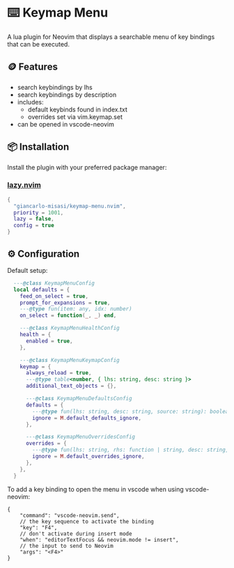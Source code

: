 # ⌨️ Keymap Menu

A lua plugin for Neovim that displays a searchable menu of key bindings that can be executed.

## 🪙 Features

- search keybindings by lhs
- search keybindings by description
- includes:
  - default keybinds found in index.txt
  - overrides set via vim.keymap.set
- can be opened in vscode-neovim

## 📦 Installation

Install the plugin with your preferred package manager:

### [lazy.nvim](https://github.com/folke/lazy.nvim)

```lua
{
  "giancarlo-misasi/keymap-menu.nvim",
  priority = 1001,
  lazy = false,
  config = true
}
```

## ⚙️ Configuration

Default setup:

```lua
  ---@class KeymapMenuConfig
  local defaults = {
    feed_on_select = true,
    prompt_for_expansions = true,
    ---@type fun(item: any, idx: number)
    on_select = function(_, _) end,

    ---@class KeymapMenuHealthConfig
    health = {
      enabled = true,
    },

    ---@class KeymapMenuKeymapConfig
    keymap = {
      always_reload = true,
      ---@type table<number, { lhs: string, desc: string }>
      additional_text_objects = {},

      ---@class KeymapMenuDefaultsConfig
      defaults = {
        ---@type fun(lhs: string, desc: string, source: string): boolean
        ignore = M.default_defaults_ignore,
      },

      ---@class KeymapMenuOverridesConfig
      overrides = {
        ---@type fun(lhs: string, rhs: function | string, desc: string, source: table<number, string>): boolean
        ignore = M.default_overrides_ignore,
      },
    },
  }
```

To add a key binding to open the menu in vscode when using vscode-neovim:

```
{
    "command": "vscode-neovim.send",
    // the key sequence to activate the binding
    "key": "F4",
    // don't activate during insert mode
    "when": "editorTextFocus && neovim.mode != insert",
    // the input to send to Neovim
    "args": "<F4>"
}
```
